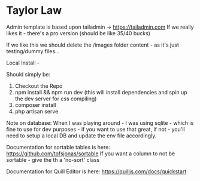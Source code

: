 # Taylor Law

Admin template is based upon tailadmin -> https://tailadmin.com
If we really likes it -  there's a pro version (should be like 35/40 bucks)

If we like this we should delete the /images folder content - as it's just testing/dummy files...

Local Install - 

Should simply be:
1) Checkout the Repo
2) npm install && npm run dev (this will install dependencies and spin up the dev server for css compiling)
3) composer install
4) php artisan serve


Note on database: When I was playing around - I was using sqlite - which is fine to use for dev purposes - if you want to use that great, if not - you'll need to setup a local DB and update the env file accordingly.

Documentation for sortable tables is here: 
https://github.com/tofsjonas/sortable
If you want a column to not be sortable - give the th a 'no-sort' class

Documentation for Quill Editor is here:
https://quilljs.com/docs/quickstart
